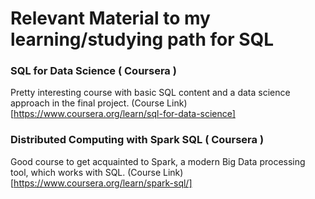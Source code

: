 # Relevant Material to my learning/studying path for SQL

### SQL for Data Science ( Coursera )
Pretty interesting course with basic SQL content and a data science approach in the final project.
(Course Link)[https://www.coursera.org/learn/sql-for-data-science] 

### Distributed Computing with Spark SQL ( Coursera )
Good course to get acquainted to Spark, a modern Big Data processing tool, which works with SQL.
(Course Link)[https://www.coursera.org/learn/spark-sql/]
